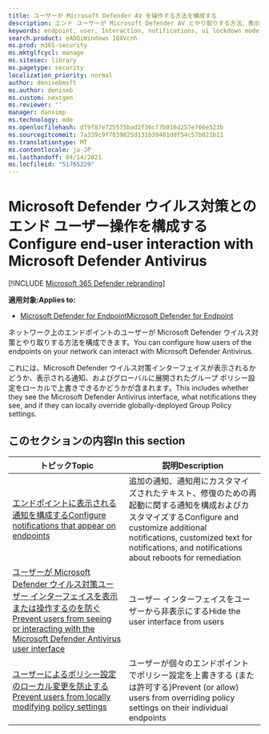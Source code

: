 ```yaml
---
title: ユーザーが Microsoft Defender AV を操作する方法を構成する
description: エンド ユーザーが Microsoft Defender AV とやり取りする方法、表示される通知、および設定を上書きできる場合を構成します。
keywords: endpoint, user, Interaction, notifications, ui lockdown mode, headless mode, hide interface
search.product: eADQiWindows 10XVcnh
ms.prod: m365-security
ms.mktglfcycl: manage
ms.sitesec: library
ms.pagetype: security
localization_priority: normal
author: denisebmsft
ms.author: deniseb
ms.custom: nextgen
ms.reviewer: ''
manager: dansimp
ms.technology: mde
ms.openlocfilehash: df9f87e725575bad2f36cf7b016d257e766e523b
ms.sourcegitcommit: 7a339c9f7039825d131b39481ddf54c57b021b11
ms.translationtype: MT
ms.contentlocale: ja-JP
ms.lasthandoff: 04/14/2021
ms.locfileid: "51765229"
---
```

# <a name="configure-end-user-interaction-with-microsoft-defender-antivirus"></a><span data-ttu-id="814cf-104">Microsoft Defender ウイルス対策とのエンド ユーザー操作を構成する</span><span class="sxs-lookup"><span data-stu-id="814cf-104">Configure end-user interaction with Microsoft Defender Antivirus</span></span>

[!INCLUDE [Microsoft 365 Defender rebranding](../../includes/microsoft-defender.md)]


<span data-ttu-id="814cf-105">**適用対象:**</span><span class="sxs-lookup"><span data-stu-id="814cf-105">**Applies to:**</span></span>

- [<span data-ttu-id="814cf-106">Microsoft Defender for Endpoint</span><span class="sxs-lookup"><span data-stu-id="814cf-106">Microsoft Defender for Endpoint</span></span>](/microsoft-365/security/defender-endpoint/)

<span data-ttu-id="814cf-107">ネットワーク上のエンドポイントのユーザーが Microsoft Defender ウイルス対策とやり取りする方法を構成できます。</span><span class="sxs-lookup"><span data-stu-id="814cf-107">You can configure how users of the endpoints on your network can interact with Microsoft Defender Antivirus.</span></span>

<span data-ttu-id="814cf-108">これには、Microsoft Defender ウイルス対策インターフェイスが表示されるかどうか、表示される通知、およびグローバルに展開されたグループ ポリシー設定をローカルで上書きできるかどうかが含まれます。</span><span class="sxs-lookup"><span data-stu-id="814cf-108">This includes whether they see the Microsoft Defender Antivirus interface, what notifications they see, and if they can locally override globally-deployed Group Policy settings.</span></span>

## <a name="in-this-section"></a><span data-ttu-id="814cf-109">このセクションの内容</span><span class="sxs-lookup"><span data-stu-id="814cf-109">In this section</span></span>

<span data-ttu-id="814cf-110">トピック</span><span class="sxs-lookup"><span data-stu-id="814cf-110">Topic</span></span> | <span data-ttu-id="814cf-111">説明</span><span class="sxs-lookup"><span data-stu-id="814cf-111">Description</span></span> 
---|---
[<span data-ttu-id="814cf-112">エンドポイントに表示される通知を構成する</span><span class="sxs-lookup"><span data-stu-id="814cf-112">Configure notifications that appear on endpoints</span></span>](configure-notifications-microsoft-defender-antivirus.md) | <span data-ttu-id="814cf-113">追加の通知、通知用にカスタマイズされたテキスト、修復のための再起動に関する通知を構成およびカスタマイズする</span><span class="sxs-lookup"><span data-stu-id="814cf-113">Configure and customize additional notifications, customized text for notifications, and notifications about reboots for remediation</span></span>
[<span data-ttu-id="814cf-114">ユーザーが Microsoft Defender ウイルス対策ユーザー インターフェイスを表示または操作するのを防ぐ</span><span class="sxs-lookup"><span data-stu-id="814cf-114">Prevent users from seeing or interacting with the Microsoft Defender Antivirus user interface</span></span>](prevent-end-user-interaction-microsoft-defender-antivirus.md) | <span data-ttu-id="814cf-115">ユーザー インターフェイスをユーザーから非表示にする</span><span class="sxs-lookup"><span data-stu-id="814cf-115">Hide the user interface from users</span></span>
[<span data-ttu-id="814cf-116">ユーザーによるポリシー設定のローカル変更を防止する</span><span class="sxs-lookup"><span data-stu-id="814cf-116">Prevent users from locally modifying policy settings</span></span>](configure-local-policy-overrides-microsoft-defender-antivirus.md) | <span data-ttu-id="814cf-117">ユーザーが個々のエンドポイントでポリシー設定を上書きする (または許可する)</span><span class="sxs-lookup"><span data-stu-id="814cf-117">Prevent (or allow) users from overriding policy settings on their individual endpoints</span></span>